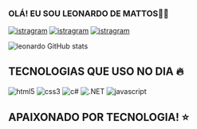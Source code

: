 ### OLÁ!  EU SOU LEONARDO DE MATTOS👋🏼 


[![istragram](https://img.shields.io/badge/Instagram-E4405F?style=for-the-badge&logo=instagram&logoColor=white)](https://www.instagram.com/leonardo_de_mattos01?igsh=dmpkdGdpaGNqNTRj)
[![istragram](https://img.shields.io/badge/LinkedIn-0077B5?style=for-the-badge&logo=linkedin&logoColor=white)]()
[![istragram](https://img.shields.io/badge/Facebook-1877F2?style=for-the-badge&logo=facebook&logoColor=white)](https://www.facebook.com/leonardo.demattos.771?mibextid=ZbWKwL)

![leonardo GitHub stats](https://github-readme-stats.vercel.app/api?username=leonardodematto&show_icons=true&theme=tokyonight)


 ## TECNOLOGIAS QUE USO NO DIA 🔥
<div styles=display: inline_block"><be/>
<img align="center"alt="html5" src="https://img.shields.io/badge/HTML5-E34F26?style=for-the-badge&logo=html5&logoColor=white"/>
<img align="center"alt="css3" src="https://img.shields.io/badge/CSS3-1572B6?style=for-the-badge&logo=css3&logoColor=white" />
<img align="center"alt="c#" src="https://img.shields.io/badge/C%23-239120?style=for-the-badge&logo=c-sharp&logoColor=white" />
<img align="center" alt=".NET" src="https://img.shields.io/badge/.NET-5C2D91?style=for-the-badge&logo=.net&logoColor=white" />
<img align="center" alt="javascript" src="https://img.shields.io/badge/JavaScript-F7DF1E?style=for-the-badge&logo=javascript&logoColor=black" />

</div>

##       APAIXONADO POR TECNOLOGIA! ⭐

